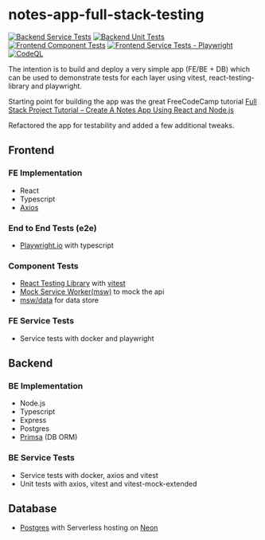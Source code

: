 # notes-app-full-stack-testing

[![Backend Service Tests](https://github.com/helloitsdave/notes-app-full-stack-testing/actions/workflows/backend-service-tests.yml/badge.svg)](https://github.com/helloitsdave/notes-app-full-stack-testing/actions/workflows/backend-service-tests.yml)
[![Backend Unit Tests](https://github.com/helloitsdave/notes-app-full-stack-testing/actions/workflows/backend-unit-tests.yml/badge.svg)](https://github.com/helloitsdave/notes-app-full-stack-testing/actions/workflows/backend-unit-tests.yml)
[![Frontend Component Tests](https://github.com/helloitsdave/notes-app-full-stack-testing/actions/workflows/frontend-component-tests.yml/badge.svg)](https://github.com/helloitsdave/notes-app-full-stack-testing/actions/workflows/frontend-component-tests.yml)
[![Frontend Service Tests - Playwright](https://github.com/helloitsdave/notes-app-full-stack-testing/actions/workflows/frontend-service-tests.yml/badge.svg)](https://github.com/helloitsdave/notes-app-full-stack-testing/actions/workflows/frontend-service-tests.yml)
[![CodeQL](https://github.com/helloitsdave/notes-app/actions/workflows/codeql.yml/badge.svg)](https://github.com/helloitsdave/notes-app/actions/workflows/codeql.yml)


The intention is to build and deploy a very simple app (FE/BE + DB) which can be used to demonstrate tests for each layer using vitest, react-testing-library and playwright.

Starting point for building the app was the great FreeCodeCamp tutorial [Full Stack Project Tutorial – Create A Notes App Using React and Node.js](https://www.freecodecamp.org/news/full-stack-project-tutorial-create-a-notes-app-using-react-and-node-js/)

Refactored the app for testability and added a few additional tweaks.

## Frontend

### FE Implementation

- React
- Typescript
- [Axios](https://axios-http.com/docs/intro)

### End to End Tests (e2e)

- [Playwright.io](https://playwright.dev/) with typescript

### Component Tests

- [React Testing Library](https://testing-library.com/docs/react-testing-library/intro/) with [vitest](https://vitest.dev/)
- [Mock Service Worker(msw)](https://mswjs.io/) to mock the api
- [msw/data](https://github.com/mswjs/data) for data store

### FE Service Tests

- Service tests with docker and playwright

## Backend

### BE Implementation

- Node.js
- Typescript
- Express
- Postgres
- [Primsa](https://www.prisma.io/) (DB ORM)

### BE Service Tests

- Service tests with docker, axios and vitest
- Unit tests with axios, vitest and vitest-mock-extended

## Database

- [Postgres](https://www.postgresql.org/) with Serverless hosting on [Neon](https://neon.tech/)
